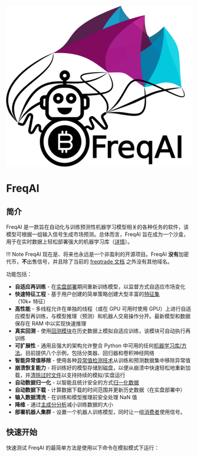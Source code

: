 ![freqai-logo](assets/freqai_doc_logo.svg)

# FreqAI

## 简介

FreqAI 是一款旨在自动化与训练预测性机器学习模型相关的各种任务的软件，该模型可根据一组输入信号生成市场预测。总体而言，FreqAI 旨在成为一个沙盒，用于在实时数据上轻松部署强大的机器学习库（[详情](#freqai在开源机器学习领域的定位)）。

!!! Note
    FreqAI 现在是、将来也永远是一个非盈利的开源项目。FreqAI **没有**加密代币，**不**出售信号，并且除了当前的 [freqtrade 文档](https://www.freqtrade.io/en/latest/freqai/) 之外没有其他域名。

功能包括：

* **自适应再训练** - 在[实盘部署](freqai-running.md#live-deployments)期间重新训练模型，以监督方式自适应市场变化
* **快速特征工程** - 基于用户创建的简单策略创建大型丰富的[特征集](freqai-feature-engineering.md#feature-engineering)（10k+ 特征）
* **高性能** - 多线程允许在单独的线程（或在 GPU 可用时使用 GPU）上进行自适应模型再训练，与模型推理（预测）和机器人交易操作分开。最新模型和数据保存在 RAM 中以实现快速推理
* **真实回测** - 使用[回测模块](freqai-running.md#backtesting)在历史数据上模拟自适应训练，该模块可自动执行再训练
* **可扩展性** - 通用且强大的架构允许整合 Python 中可用的任何[机器学习库/方法](freqai-configuration.md#using-different-prediction-models)。目前提供八个示例，包括分类器、回归器和卷积神经网络
* **智能异常值移除** - 使用各种[异常值检测技术](freqai-feature-engineering.md#outlier-detection)从训练和预测数据集中移除异常值
* **崩溃恢复能力** - 将训练好的模型存储到磁盘，以便从崩溃中快速轻松地重新加载，并[清除过时文件](freqai-running.md#purging-old-model-data)以支持持续的模拟/实盘运行
* **自动数据归一化** - 以智能且统计安全的方式[归一化数据](freqai-feature-engineering.md#building-the-data-pipeline)
* **自动数据下载** - 计算数据下载的时间范围并更新历史数据（在实盘部署中）
* **输入数据清洗** - 在训练和模型推理前安全处理 NaN 值
* **降维** - 通过[主成分分析](freqai-feature-engineering.md#data-dimensionality-reduction-with-principal-component-analysis)减小训练数据的大小
* **部署机器人集群** - 设置一个机器人训练模型，同时让一组[消费者](producer-consumer.md)使用信号。

## 快速开始

快速测试 FreqAI 的最简单方法是使用以下命令在模拟模式下运行：
